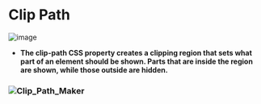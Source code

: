 # Clip Path
![image](https://github.com/user-attachments/assets/fc42f175-8e7b-4b7f-936b-d435709924bb)

- **The clip-path CSS property creates a clipping region that sets what part of an element should be shown. Parts that are inside the region are shown, while those outside are hidden.**

### ![Clip_Path_Maker](www://bennettfeely.com/clippy/)
